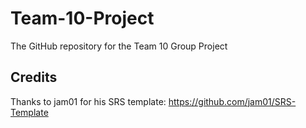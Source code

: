 # Team-10-Project
The GitHub repository for the Team 10 Group Project



## Credits
Thanks to jam01 for his SRS template: https://github.com/jam01/SRS-Template
